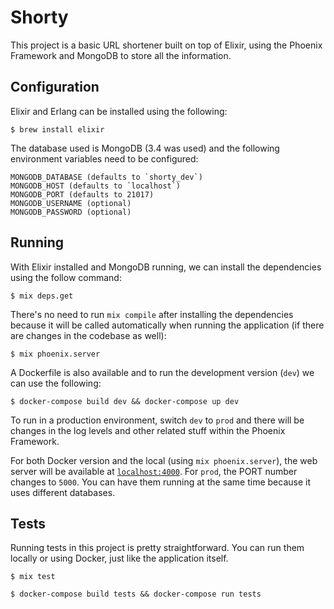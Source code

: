 # Shorty

This project is a basic URL shortener built on top of Elixir, using the
Phoenix Framework and MongoDB to store all the information.

## Configuration
Elixir and Erlang can be installed using the following:
```
$ brew install elixir
```

The database used is MongoDB (3.4 was used) and the following environment
variables need to be configured:
```
MONGODB_DATABASE (defaults to `shorty_dev`)
MONGODB_HOST (defaults to `localhost`)
MONGODB_PORT (defaults to 21017)
MONGODB_USERNAME (optional)
MONGODB_PASSWORD (optional)
```

## Running
With Elixir installed and MongoDB running, we can install the dependencies
using the follow command:
```
$ mix deps.get
```
There's no need to run `mix compile` after installing the dependencies
because it will be called automatically when running the application (if
there are changes in the codebase as well):
```
$ mix phoenix.server
```

A Dockerfile is also available and to run the development version (`dev`)
we can use the following:
```
$ docker-compose build dev && docker-compose up dev
```
To run in a production environment, switch `dev` to `prod` and there will
be changes in the log levels and other related stuff within the Phoenix
Framework.

For both Docker version and the local (using `mix phoenix.server`), the
web server will be available at [`localhost:4000`](http://localhost:4000).
For `prod`, the PORT number changes to `5000`. You can have them running
at the same time because it uses different databases.

## Tests
Running tests in this project is pretty straightforward. You can run them
locally or using Docker, just like the application itself.

```
$ mix test
```

```
$ docker-compose build tests && docker-compose run tests
```
